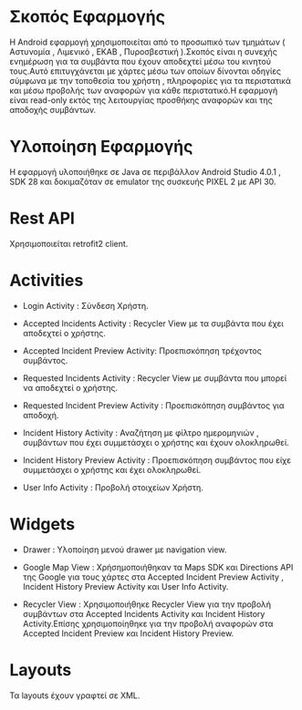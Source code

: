 # Σκοπός Εφαρμογής

Η Android εφαρμογή χρησιμοποιείται από το προσωπικό των τμημάτων ( Αστυνομία , Λιμενικό , ΕΚΑΒ , Πυροσβεστική ).Σκοπός είναι η συνεχής ενημέρωση για τα συμβάντα που έχουν αποδεχτεί μέσω του κινητού τους.Αυτό επιτυγχάνεται με χάρτες μέσω των οποίων δίνονται οδηγίες σύμφωνα με την τοποθεσία του χρήστη , πληροφορίες για τα περιστατικά και μέσω προβολής των αναφορών για κάθε περιστατικό.Η εφαρμογή είναι read-only εκτός της λειτουργίας προσθήκης αναφορών και της αποδοχής συμβάντων.

# Υλοποίηση Εφαρμογής

Η εφαρμογή υλοποιήθηκε σε Java σε περιβάλλον Android Studio 4.0.1 , SDK 28 και δοκιμαζόταν σε emulator της συσκευής PIXEL 2 με API 30.

# Rest API

Χρησιμοποιείται retrofit2 client.

# Activities

* Login Activity : Σύνδεση Χρήστη.

* Accepted Incidents Activity : Recycler View με τα συμβάντα που έχει αποδεχτεί ο χρήστης.

* Accepted Incident Preview Activity: Προεπισκόπηση τρέχοντος συμβάντος.

* Requested Incidents Activity : Recycler View με συμβάντα που μπορεί να αποδεχτεί ο χρήστης.

* Requested Incident Preview Activity : Προεπισκόπηση συμβάντος για αποδοχή.

* Incident History Activity : Αναζήτηση με φίλτρο ημερομηνιών , συμβάντων που έχει συμμετάσχει ο χρήστης και έχουν ολοκληρωθεί.

* Incident History Preview Activity : Προεπισκόπηση συμβάντος που είχε συμμετάσχει ο χρήστης και έχει ολοκληρωθεί.

* User Info Activity : Προβολή στοιχείων Χρήστη.

# Widgets

* Drawer : Υλοποίηση μενού drawer με navigation view.

* Google Map View : Χρήσημοποιήθηκαν τα Maps SDK και Directions API της Google για τους χάρτες στα Accepted Incident Preview Activity , Incident History Preview Activity και User Info Activity.

* Recycler View : Χρησιμοποιήθηκε Recycler View για την προβολή συμβάντων στα Accepted Incidents Activity και Incident History Activity.Επίσης χρησιμοποίηθηκε για την προβολή αναφορών στα Accepted Incident Preview και Incident History Preview.

# Layouts

Τα layouts έχουν γραφτεί σε XML.

